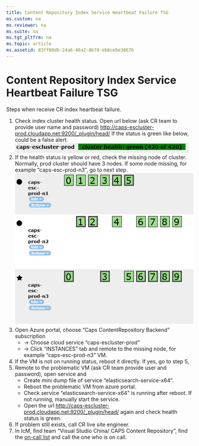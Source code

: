```yaml
---
title: Content Repository Index Service Heartbeat Failure TSG
ms.custom: na
ms.reviewer: na
ms.suite: na
ms.tgt_pltfrm: na
ms.topic: article
ms.assetid: 83ff88db-24a6-46a2-8b78-eb8cebe3067b
---
```

# Content Repository Index Service Heartbeat Failure TSG
Steps when receive CR index heartbeat failure.
1.	Check index cluster health status. Open url below (ask CR team to provide user name and password)
http://caps-escluster-prod.cloudapp.net:9200/_plugin/head/
If the status is green like below, could be a false alert.
![General](../Image/Caps-TSG/CR-Index-Service-Status-General.png)
2.	If the health status is yellow or red, check the missing node of cluster. Normally, prod cluster should have 3 nodes. If some node missing, for example “caps-esc-prod-n3”, go to next step.
![Detail](../Image/Caps-TSG/CR-Index-Service-Status-Detail.png)
3.	Open Azure portal, choose “Caps ContentRepository Backend” subscription
	- -> Choose cloud service “caps-escluster-prod”
	- -> Click “INSTANCES” tab and remote to the missing node, for example “caps-esc-prod-n3” VM.
4.	If the VM is not on running status, reboot it directly. If yes, go to step 5,
5.	Remote to the problematic VM (ask CR team provide user and password), open service and
	- Create mini dump file of service “elasticsearch-service-x64”.
	- Reboot the problematic VM from azure portal.
	- Check service “elasticsearch-service-x64” is running after reboot. If not running, manually start the service.
	- Open the url http://caps-escluster-prod.cloudapp.net:9200/_plugin/head/ again and check health status is green.
6.	If problem still exists, call CR live site engineer. 
7.	In IcM, find team “Visual Studio China/ CAPS Content Repository”, find the [on-call list](https://icm.ad.msft.net/imp/CurrentOnCall.aspx?teamId=23147&tenantId=20342&incdep=0&incvirt=1&mode=oneshift) and call the one who is on call.  
